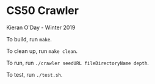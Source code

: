 # CS50 Crawler

Kieran O'Day - Winter 2019

To build, run `make`.

To clean up, run `make clean`.

To run, run `./crawler seedURL fileDirectoryName depth`.

To test, run `./test.sh`.